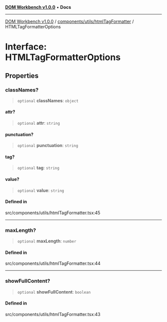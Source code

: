 [**DOM Workbench v1.0.0**](../../../../README.md) • **Docs**

***

[DOM Workbench v1.0.0](../../../../modules.md) / [components/utils/htmlTagFormatter](../README.md) / HTMLTagFormatterOptions

# Interface: HTMLTagFormatterOptions

## Properties

### classNames?

> `optional` **classNames**: `object`

#### attr?

> `optional` **attr**: `string`

#### punctuation?

> `optional` **punctuation**: `string`

#### tag?

> `optional` **tag**: `string`

#### value?

> `optional` **value**: `string`

#### Defined in

src/components/utils/htmlTagFormatter.tsx:45

***

### maxLength?

> `optional` **maxLength**: `number`

#### Defined in

src/components/utils/htmlTagFormatter.tsx:44

***

### showFullContent?

> `optional` **showFullContent**: `boolean`

#### Defined in

src/components/utils/htmlTagFormatter.tsx:43
